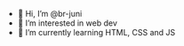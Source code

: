 - 👋 Hi, I’m @br-juni
- 👀 I’m interested in web dev
- 🌱 I’m currently learning HTML, CSS and JS


<!---
br-juni/br-juni is a ✨ special ✨ repository because its `README.md` (this file) appears on your GitHub profile.
You can click the Preview link to take a look at your changes.
--->
